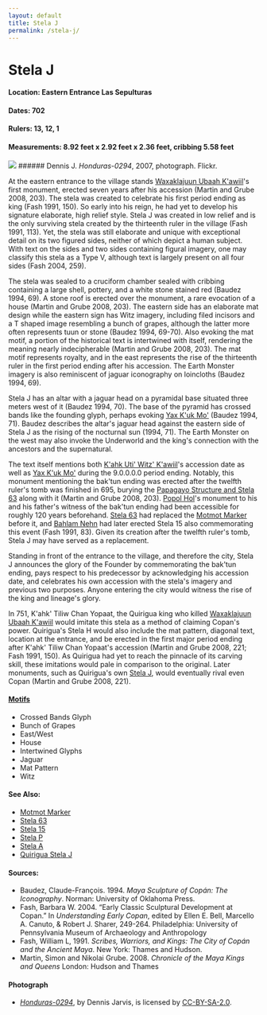 ```yaml
---
layout: default
title: Stela J
permalink: /stela-j/
---
```


# Stela J

#### <strong>Location:</strong> Eastern Entrance Las Sepulturas
#### <strong>Dates:</strong> 702
#### <strong>Rulers:</strong> 13, 12, 1
#### <strong>Measurements:</strong> 8.92 feet x 2.92 feet x 2.36 feet, cribbing 5.58 feet

<img src="{{site.baseurl}}/images/stela-j-jarvis.jpg">
###### Dennis J. <cite>Honduras-0294</cite>, 2007, photograph. Flickr.

At the eastern entrance to the village stands <a href="{{site.baseurl}}/waxaklajuun-ubaah-kawiil">Waxaklajuun Ubaah K'awiil</a>'s first monument, erected seven years after his accession (Martin and Grube 2008, 203). The stela was created to celebrate his first period ending as king (Fash 1991, 150). So early into his reign, he had yet to develop his signature elaborate, high relief style. Stela J was created in low relief and is the only surviving stela created by the thirteenth ruler in the village (Fash 1991, 113). Yet, the stela was still elaborate and unique with exceptional detail on its two figured sides, neither of which depict a human subject. With text on the sides and two sides containing figural imagery, one may classify this stela as a Type V, although text is largely present on all four sides (Fash 2004, 259).

The stela was sealed to a cruciform chamber sealed with cribbing containing a large shell, pottery, and a white stone stained red (Baudez 1994, 69). A stone roof is erected over the monument, a rare evocation of a house (Martin and Grube 2008, 203). The eastern side has an elaborate mat design while the eastern sign has Witz imagery, including filed incisors and a T shaped image resembling a bunch of grapes, although the latter more often represents tuun or stone (Baudez 1994, 69-70). Also evoking the mat motif, a portion of the historical text is intertwined with itself, rendering the meaning nearly indecipherable (Martin and Grube 2008, 203). The mat motif represents royalty, and in the east represents the rise of the thirteenth ruler in the first period ending after his accession. The Earth Monster imagery is also reminiscent of jaguar iconography on loincloths (Baudez 1994, 69).

Stela J has an altar with a jaguar head on a pyramidal base situated three meters west of it (Baudez 1994, 70). The base of the pyramid has crossed bands like the founding glyph, perhaps evoking <a href="{{site.baseurl}}/yax-kuk-mo">Yax K'uk Mo'</a> (Baudez 1994, 71). Baudez describes the altar's jaguar head against the eastern side of Stela J as the rising of the nocturnal sun (1994, 71). The Earth Monster on the west may also invoke the Underworld and the king's connection with the ancestors and the supernatural.

The text itself mentions both <a href="{{site.baseurl}}/kahk-uti-witz-kawiil">K'ahk Uti' Witz' K'awiil</a>'s accession date as well as <a href="{{site.baseurl}}/yax-kuk-mo">Yax K'uk Mo'</a> during the 9.0.0.0.0 period ending. Notably, this monument mentioning the bak'tun ending was erected after the twelfth ruler's tomb was finished in 695, burying the <a href="{{site.baseurl}}/structure-26">Papagayo Structure and <a href="{{site.baseurl}}/stela-63">Stela 63</a> along with it</a> (Martin and Grube 2008, 203). <a href="{{site.baseurl}}/popol-hol">Popol Hol</a>'s monument to his and his father's witness of the bak'tun ending had been accessible for roughly 120 years beforehand. <a href="{{site.baseurl}}/stela-63">Stela 63</a> had replaced the <a href="{{site.baseurl}}/motmot-marker">Motmot Marker</a> before it, and <a href="{{site.baseurl}}/bahlam-nehn">Bahlam Nehn</a> had later erected Stela 15 also commemorating this event (Fash 1991, 83). Given its creation after the twelfth ruler's tomb, Stela J may have served as a replacement.

Standing in front of the entrance to the village, and therefore the city, Stela J announces the glory of the Founder by commemorating the bak'tun ending, pays respect to his predecessor by acknowledging his accession date, and celebrates his own accession with the stela's imagery and previous two purposes. Anyone entering the city would witness the rise of the king and lineage's glory.   

In 751, K'ahk' Tiliw Chan Yopaat, the Quirigua king who killed <a href="{{site.baseurl}}/waxaklajuun-ubaah-kawiil">Waxaklajuun Ubaah K'awiil</a> would imitate this stela as a method of claiming Copan's power. Quirigua's Stela H would also include the mat pattern, diagonal text, location at the entrance, and be erected in the first major period ending after K'ahk' Tiliw Chan Yopaat's accession (Martin and Grube 2008, 221; Fash 1991, 150). As Quirigua had yet to reach the pinnacle of its carving skill, these imitations would pale in comparison to the original. Later monuments, such as Quirigua's own <a href="{{site.baseurl}}/quirigua-stela-j">Stela J</a>, would eventually rival even Copan (Martin and Grube 2008, 221).  

#### <strong><a href="{{site.baseurl}}/motif-glossary">Motifs</a></strong>
<ul>
<li>Crossed Bands Glyph</li>
<li>Bunch of Grapes</li>
<li>East/West</li>
<li>House</li>
<li>Intertwined Glyphs</li>
<li>Jaguar</li>
<li>Mat Pattern</li>
<li>Witz</li>
</ul>

#### <strong>See Also:</strong>
<ul>
<li><a href="{{site.baseurl}}/motmot-marker">Motmot Marker</a></li>
<li><a href="{{site.baseurl}}/stela-63">Stela 63</a></li>
<li><a href="{{site.baseurl}}/stela-15">Stela 15</a></li>
<li><a href="{{site.baseurl}}/stela-p">Stela P</a></li>
<li><a href="{{site.baseurl}}/stela-a">Stela A</a></li>
<li><a href="{{site.baseurl}}/quirigua-stela-j">Quirigua Stela J</a></li>
</ul>

#### <strong>Sources:</strong>
<ul>
<li>Baudez, Claude-François. 1994. <cite>Maya Sculpture of Copán: The Iconography</cite>. Norman: University of Oklahoma Press.</li>  
<li>Fash, Barbara W. 2004. “Early Classic Sculptural Development at Copan.” In <cite>Understanding Early Copan</cite>, edited by Ellen E. Bell, Marcello A. Canuto, & Robert J. Sharer, 249-264. Philadelphia: University of Pennsylvania Museum of Archaeology and Anthropology</li>
<li>Fash, William L, 1991. <cite>Scribes, Warriors, and Kings: The City of Copán and the Ancient Maya</cite>. New York: Thames and Hudson.</li>
<li>Martin, Simon and Nikolai Grube. 2008. <cite>Chronicle of the Maya Kings and Queens</cite> London: Hudson and Thames</li>
</ul>

#### <strong>Photograph</strong>
<ul>
<li><a href="https://www.flickr.com/photos/archer10/2214390990/in/photolist-4nBokD-4nFki1"><cite>Honduras-0294</cite></a>, by Dennis Jarvis, is licensed by <a href="https://creativecommons.org/licenses/by-sa/2.0/">CC-BY-SA-2.0</a>.</li>
</ul>
